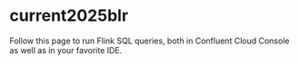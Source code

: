 # current2025blr

Follow this page to run Flink SQL queries, both in Confluent Cloud Console as well as in your favorite IDE.
